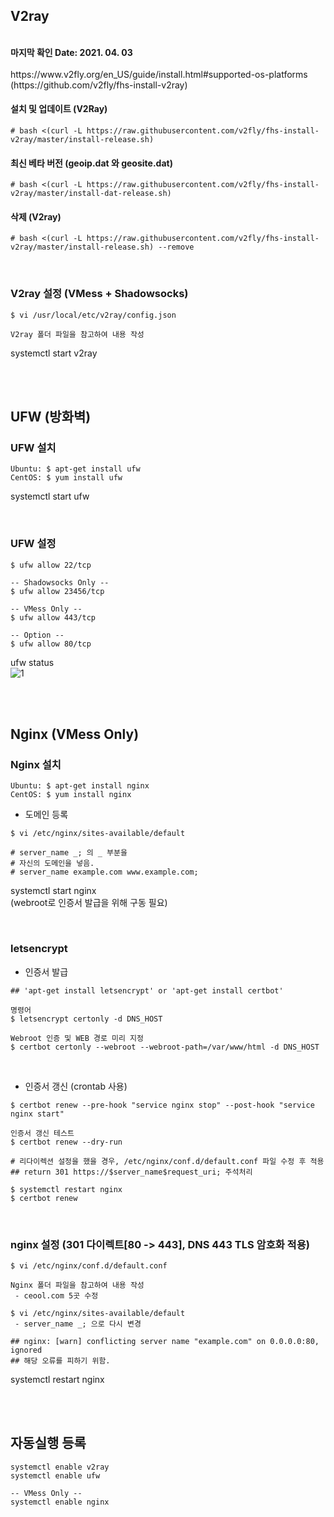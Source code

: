 
## V2ray
<br>
<Strong>마지막 확인 Date: 2021. 04. 03</Strong>
<br>
<br>
https://www.v2fly.org/en_US/guide/install.html#supported-os-platforms <br>
(https://github.com/v2fly/fhs-install-v2ray)

<br>

#### 설치 및 업데이트 (V2Ray)
```
# bash <(curl -L https://raw.githubusercontent.com/v2fly/fhs-install-v2ray/master/install-release.sh)
```

#### 최신 베타 버전 (geoip.dat 와 geosite.dat)
```
# bash <(curl -L https://raw.githubusercontent.com/v2fly/fhs-install-v2ray/master/install-dat-release.sh)
```

#### 삭제 (V2ray)
```
# bash <(curl -L https://raw.githubusercontent.com/v2fly/fhs-install-v2ray/master/install-release.sh) --remove
```

<br>

### V2ray 설정 (VMess + Shadowsocks)
```
$ vi /usr/local/etc/v2ray/config.json

V2ray 폴더 파일을 참고하여 내용 작성
```

systemctl start v2ray

<br>
<br>

## UFW (방화벽)
### UFW 설치
```
Ubuntu: $ apt-get install ufw
CentOS: $ yum install ufw
```

systemctl start ufw

<br>

### UFW 설정
```
$ ufw allow 22/tcp

-- Shadowsocks Only --
$ ufw allow 23456/tcp

-- VMess Only --
$ ufw allow 443/tcp

-- Option --
$ ufw allow 80/tcp
```

ufw status <br>
![1](https://user-images.githubusercontent.com/62891711/113473707-2ddef300-94a6-11eb-9da5-94faefd57070.png)



<br>
<br>

## Nginx (VMess Only)

### Nginx 설치
```
Ubuntu: $ apt-get install nginx
CentOS: $ yum install nginx
```

 - 도메인 등록
```
$ vi /etc/nginx/sites-available/default

# server_name _; 의 _ 부분을
# 자신의 도메인을 넣음.
# server_name example.com www.example.com;
```
systemctl start nginx <br>
(webroot로 인증서 발급을 위해 구동 필요)


<br>

### letsencrypt
- 인증서 발급
```
## 'apt-get install letsencrypt' or 'apt-get install certbot'

명령어
$ letsencrypt certonly -d DNS_HOST

Webroot 인증 및 WEB 경로 미리 지정
$ certbot certonly --webroot --webroot-path=/var/www/html -d DNS_HOST
```

<br>

- 인증서 갱신 (crontab 사용)
```
$ certbot renew --pre-hook "service nginx stop" --post-hook "service nginx start"

인증서 갱신 테스트
$ certbot renew --dry-run
```
```
# 리다이렉션 설정을 했을 경우, /etc/nginx/conf.d/default.conf 파일 수정 후 적용
## return 301 https://$server_name$request_uri; 주석처리

$ systemctl restart nginx
$ certbot renew
```

<br>

### nginx 설정 (301 다이렉트[80 -> 443], DNS 443 TLS 암호화 적용)
```
$ vi /etc/nginx/conf.d/default.conf

Nginx 폴더 파일을 참고하여 내용 작성
 - ceool.com 5곳 수정
```
```
$ vi /etc/nginx/sites-available/default
 - server_name _; 으로 다시 변경

## nginx: [warn] conflicting server name "example.com" on 0.0.0.0:80, ignored
## 해당 오류를 피하기 위함.
```
systemctl restart nginx

<br>
<br>

## 자동실행 등록
```
systemctl enable v2ray
systemctl enable ufw

-- VMess Only --
systemctl enable nginx
```
